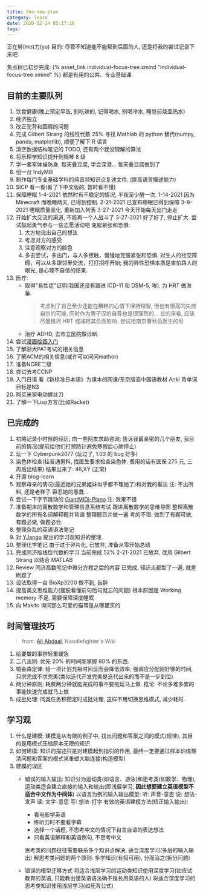 ```yaml
---
title: the-new-plan
category: learn
date: 2020-12-14 05:17:10
tags:
---
```


正在努(mo)力(yu)
目的: 尽管不知道能不能帮到后面的人, 还是将我的尝试记录下来吧.

焦点树已初步完成: {% asset_link individual-focus-tree.xmind "individual-focus-tree.xmind" %}
都是有用的公共、专业基础课

<!-- more -->

## 目前的主要队列

1. 饮食健康(晚上预定早饭, 别吃辣的, 记得喝水, 别喝冷水, 睡觉前烧壶热水)
2. 经济独立
3. 改正驼背和圆肩的问题
4. 完成 Gilbert Strang 的线性代数 25%
   寻找 Mathlab 的 python 替代(numpy, panda, matplotlib), 顺便了解下 R 语言
5. 清空数据结构笔记的 TODO, 还有两个我没理解的算法
6. 将乐理学知识提升到钢琴 8 级
7. 学一套军体操防身, 每天叠豆腐, 学会深潜...
   每天叠豆腐做到了
8. 组一台 IndyMill
9. 制作每门专业基础学科的纯音频知识点复述文件. (提高语言描述能力)
10. SICP 看一看(看了下中文版的, 暂时看不懂)
11. 保障睡眠
    1-4-2021 依然时有不稳定的情况, 半夜至少醒一次.
    1-14-2021 因为 Minecraft 而晚睡两天, 已得到控制.
    2-21-2021 已宣布睡眠已得到保障
    3-9-2021 睡眠质量恶化, 重新加入列表
    3-27-2021 今天开始每天出门走走
12. 开始扩大交流的渠道, 不能再一个人战斗了
    3-27-2021 好了好了, 停止扩大.
    尝试鼓起勇气参与一些志愿活动吧
    克服紧张和恐惧:
    1. 大方地说出自己的想法
    2. 考虑对方的感受
    3. 注意观察对方的脸色
    4. 多去尝试，多出门，与人多接触，慢慢地克服紧张和恐惧.
       对生人的社交障碍，可以从多跟邻里交流，打打招呼开始;
       我的异性恐惧本质是害怕路人的眼光, 是心理不自信的结果.
13. 医疗:
    * 取得"易性症"证明(我国还没有跟进 ICD-11 和 DSM-5, 唉), 为 HRT 做准备.
      > 考虑到了自己至少还能在糟糕的心情下保持理智, 但也有很高的失控自杀的可能, 同时作为男子汉的自尊也是很强烈的...
        总的来看, 应该尽量推迟 HRT 或减轻其负面影响.
      尝试抢南京曹秋云医生的号
    * 治疗 ADHD, 去市立医院做诊断.
14. 尝试[漫画绘画入门](https://www.icourse163.org/course/NEU-1002922017)
15. 了解浙大PAT考试的相关信息
16. 了解ACM的相关信息(或许可以问问mathor)
17. 准备NCRE二级
18. 尝试去考CCNP
19. 入门日语
    看《新标准日本语》为课本的网课/东京版高中国语教材
    Anki 背单词
    目标是N3
20. 购买米家电动螺丝刀
21. 了解一下Lisp方言(比如Racket)

## 已完成的

1. 初略记录小时候的经历; 向一些网友求助咨询; 告诉我最亲密的几个朋友, 我目前的情况(提前给他们打预防针避免寒假后心肺停止)
2. 玩一下 Cyberpunk2077 (玩过了, 1.03 的 bug 好多)
3. 染色体检查(挂普通男科, 找医生要求检查染色体. 费用的话有医保 275 元, 三周后出结果)
   结果出来了: 46,XY (正常)
4. 开源 blog-learn
5. 观察母亲的情况(最近她的兄弟姐妹似乎都不理她了)和对我的看法
   注: 不出所料, 还是老样子
   容忍她的愚蠢...
6. 尝试一下字节跳动的 [GiantMIDI-Piano](https://github.com/bytedance/GiantMIDI-Piano)
   注: 效果不错
7. 准备期末的离散数学和管理信息系统考试
   跟进离散数学的思维导图
   整理离散数学的所有名词解释题并背诵
   整理题目并做一遍
   考的不错: 做到了有题可做, 有题必做, 做题必会.
8. 整理杂乱的英语语法笔记
9. 对 [YJango](https://space.bilibili.com/344849038) 提出的学习观知识的整理.
10. 整理化学笔记
    由于过于碎片化, 已放弃, 准备从零开始总结
11. 完成同济版线性代数的学习
    当前完成 52%
    2-21-2021 已放弃, 改用 Gilbert Strang 以结合 MATLAB
12. Review 同济高数笔记中微分方程之后的内容
    已完成, 知识点都犁了一遍, 就差刷题了
13. 设法取得一台 BioXp3200
    做不到, 告辞
14. 提高英文思维能力(摆脱看懂前句后句就忘的问题)
    根本原因是 Working memory 不足, 需要保障深度睡眠
15. 向 Makito 询问那么可爱的猫耳是从哪里买的

## 时间管理技巧

> from: [Ali Abdaal](https://aliabdaal.com/); Noodlefighter's Wiki

1. 给要做的事排轻重缓急
2. 二八法则: 优先 20% 的时间能掌握 80% 的东西.
3. 帕金森定律: 给一项计划充裕时间反而会降低效率; 强调应分配刚好够的时间, 只求完成不求完美(类似迭代开发完美是迭代出来的而不是一步到位).
4. 两分钟原则: 耗费两分钟就能完成的事不要拖延马上做.
   推论: 不论多难多累的事能快速完成就马上做
5. 成批处理: 同类任务积攒定时成批处理, 这样不用切换思维模式, 减少耗时.

## 学习观

1. 什么是建模: 建模是从有限的例子中, 找出问题和答案之间的模式(规律), 其目的是用模式压缩原本无限的知识
2. 如何建模: 知识的描述只是对建模起到指引的作用, 最终一定要通过样本训练理清问题和答案的模式来重塑大脑连接(构造模型)
3. 建模的误区
   * 错误的输入输出:
     知识分为运动类(如语言、游泳)和思考类(如数学、物理), 运动类适合建立直接的输入和输出(即浅层学习, **因此想要建立英语模型不适合中文作为中间体**)
     以语言为例的输入输出模型:
     听: 声音-意思
     说: 想法-发声
     读: 文字-意思
     写: 想法-打字
     有效的英语建模方法(矫正输入输出):
     * 看电影学英语
     * 练听力时不要看字幕
     * 选择一个话题, 不思考中文的情况下自言自语的表达想法
     * 只看英语解释和英语例句, 不思考中文
   
     思考类的问题往往需要联系多个知识点解决, 适合深度学习(多层的输入输出)
     解思考类问题的两个原则: 多学知识(有招可用), 分而治之(拆分问题)
   * 错误的模型迁移方式
     将适合浅层学习的运动类知识使用深度学习(如应试教育的英语, 只能教出懂英语语法确不擅长用英语的人)
     将适合深度学习的思考类知识使用浅层学习(如死背公式)